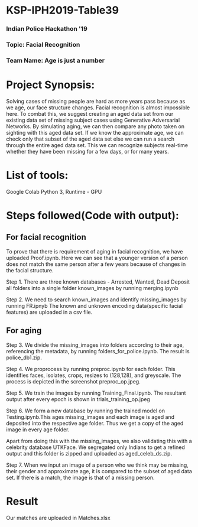 # KSP-IPH2019-Table39
### Indian Police Hackathon '19 

### Topic: Facial Recognition
### Team Name: Age is just a number

# Project Synopsis:
Solving cases of missing people are hard as more years pass because as we age, our face structure changes. Facial recognition is almost impossible here. To combat this, we suggest creating an aged data set from our existing data set of missing subject cases using Generative Adversarial Networks. By simulating aging, we can then compare any photo taken on sighting with this aged data set. If we know the approximate age, we can check only that subset of the aged data set else we can run a search through the entire aged data set. This we can recognize subjects real-time whether they have been missing for a few days, or for many years.

# List of tools:
Google Colab
Python 3, Runtime - GPU

# Steps followed(Code with output):
## For facial recognition
To prove that there is requirement of aging in facial recognition, we have uploaded Proof.ipynb. Here we can see that a younger version of a person does not match the same person after a few years because of changes in the facial structure.

Step 1.
There are three known databases - Arrested, Wanted, Dead
Deposit all folders into a single folder known_images by running merging.ipynb

Step 2.
We need to search known_images and identify missing_images by running FR.ipnyb
The known and unknown encoding data(specific facial features) are uploaded in a csv file.

## For aging
Step 3.
We divide the missing_images into folders according to their age, referencing the metadata, by running folders_for_police.ipynb. The result is police_db1.zip.

Step 4.
We proprocess by running preproc.ipynb for each folder. This identifies faces, isolates, crops, resizes to (128,128), and greyscale.
The process is depicted in the screenshot preproc_op.jpeg.

Step 5.
We train the images by running Training_Final.ipynb. The resultant output after every epoch is shown in trials_training_op.jpeg

Step 6. 
We form a new database by running the trained model on Testing.ipynb.This ages missing_images and each image is aged and deposited into the respective age folder. Thus we get a copy of the aged image in every age folder.

Apart from doing this with the missing_images, we also validating this with a celebrity database UTKFace. We segregated only Indians to get a refined output and this folder is zipped and uploaded as aged_celeb_ds.zip.

Step 7.
When we input an image of a person who we think may be missing, their gender and approximate age, it is compared to the subset of aged data set. If there is a match, the image is that of a missing person. 

# Result
Our matches are uploaded in Matches.xlsx



